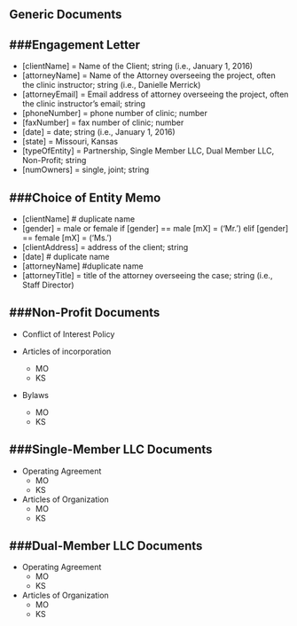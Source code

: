 ## Generic Documents

###**Engagement Letter**
---
* [clientName] = Name of the Client; string (i.e., January 1, 2016)
*	[attorneyName] = Name of the Attorney overseeing the project, often the clinic instructor; string (i.e., Danielle Merrick)
*	[attorneyEmail] = Email address of attorney overseeing the project, often the clinic instructor’s email; string
*	[phoneNumber] = phone number of clinic; number 
*	[faxNumber] = fax number of clinic; number
*	[date] = date; string (i.e., January 1, 2016)
*	[state] = Missouri, Kansas
*	[typeOfEntity] = Partnership, Single Member LLC, Dual Member LLC, Non-Profit; string
*	[numOwners] = single, joint; string


###**Choice of Entity Memo**
---
* [clientName] # duplicate name
* [gender] = male or female
    if [gender] == male
      [mX] = (‘Mr.’)
   elif [gender] == female
     [mX] = (‘Ms.’)
*	[clientAddress] = address of the client; string
*	[date] # duplicate name
*	[attorneyName] #duplicate name
*	[attorneyTitle] = title of the attorney overseeing the case; string (i.e., Staff Director)

###Non-Profit Documents
---
* Conflict of Interest Policy

* Articles of incorporation

  * MO
  * KS
 
* Bylaws
   * MO
   * KS

###Single-Member LLC Documents
---
* Operating Agreement
   * MO
   * KS
* Articles of Organization
   * MO
   * KS

###Dual-Member LLC Documents
---
* Operating Agreement
   * MO
   * KS
* Articles of Organization
   * MO
   * KS



